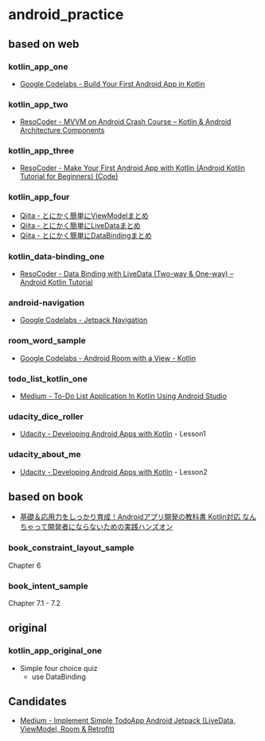# android_practice

## based on web

### kotlin_app_one

- [Google Codelabs - Build Your First Android App in Kotlin](https://codelabs.developers.google.com/codelabs/build-your-first-android-app-kotlin)

### kotlin_app_two

- [ResoCoder - MVVM on Android Crash Course – Kotlin & Android Architecture Components](https://resocoder.com/2018/09/07/mvvm-on-android-crash-course-kotlin-android-architecture-components/)

### kotlin_app_three

- [ResoCoder - Make Your First Android App with Kotlin (Android Kotlin Tutorial for Beginners) (Code)](https://resocoder.com/2017/11/17/make-your-first-android-app-with-kotlin-android-developer-tutorial-for-beginners-code/)

### kotlin_app_four

- [Qiita - とにかく簡単にViewModelまとめ](https://qiita.com/KIRIN3qiita/items/7d833e2c010c0b2c02d9)
- [Qiita - とにかく簡単にLiveDataまとめ](https://qiita.com/KIRIN3qiita/items/6f5c467a8abc7b89cbe7)
- [Qiita - とにかく簡単にDataBindingまとめ](https://qiita.com/KIRIN3qiita/items/4a2b16b4ce3c9b1cffd5)

### kotlin_data-binding_one

- [ResoCoder - Data Binding with LiveData (Two-way & One-way) – Android Kotlin Tutorial](https://resocoder.com/2018/09/21/data-binding-with-livedata-two-way-one-way-android-kotlin-tutorial/)

### android-navigation

- [Google Codelabs - Jetpack Navigation](https://codelabs.developers.google.com/codelabs/android-navigation/index.html)

### room_word_sample

- [Google Codelabs - Android Room with a View - Kotlin](https://codelabs.developers.google.com/codelabs/android-room-with-a-view-kotlin/index.html)

### todo_list_kotlin_one

- [Medium - To-Do List Application In Kotlin Using Android Studio](https://medium.com/@tanunprabhu95/to-do-list-application-using-kotlin-using-android-studio-546e74ac75aa)

### udacity_dice_roller

- [Udacity - Developing Android Apps with Kotlin](https://classroom.udacity.com/courses/ud9012) - Lesson1

### udacity_about_me

- [Udacity - Developing Android Apps with Kotlin](https://classroom.udacity.com/courses/ud9012)  - Lesson2

## based on book

- [基礎＆応用力をしっかり育成！Androidアプリ開発の教科書 Kotlin対応 なんちゃって開発者にならないための実践ハンズオン](https://www.shoeisha.co.jp/book/detail/9784798160443)

### book_constraint_layout_sample

Chapter 6

### book_intent_sample

Chapter 7.1 - 7.2

## original

### kotlin_app_original_one

- Simple four choice quiz
  - use DataBinding

## Candidates

- [Medium - Implement Simple TodoApp Android Jetpack (LiveData, ViewModel, Room & Retrofit)](https://medium.com/@ashish.bande/not-boiling-the-ocean-livedata-viewmodel-room-retrofit-98af0b76c590)